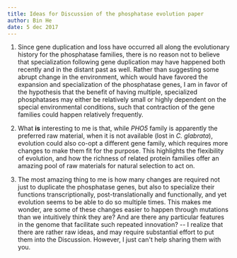 ```yaml
---
title: Ideas for Discussion of the phosphatase evolution paper
author: Bin He
date: 5 dec 2017
---
```


1. Since gene duplication and loss have occurred all along the evolutionary history for the phosphatase families, there is no reason not to believe that specialization following gene duplication may have happened both recently and in the distant past as well. Rather than suggesting some abrupt change in the environment, which would have favored the expansion and specialization of the phosphatase genes, I am in favor of the hypothesis that the benefit of having multiple, specialized phosphatases may either be relatively small or highly dependent on the special environmental conditions, such that contraction of the gene families could happen relatively frequently.

2. What **is** interesting to me is that, while _PHO5_ family is apparently the preferred raw material, when it is not available (lost in _C. glabrata_), evolution could also co-opt a different gene family, which requires more changes to make them fit for the purpose. This highlights the flexibility of evolution, and how the richness of related protein families offer an amazing pool of raw materials for natural selection to act on.

3. The most amazing thing to me is how many changes are required not just to duplicate the phosphatase genes, but also to specialize their functions transcriptionally, post-translationally and functionally, and yet evolution seems to be able to do so multiple times. This makes me wonder, are some of these changes easier to happen through mutations than we intuitively think they are? And are there any particular features in the genome that facilitate such repeated innovation? -- I realize that there are rather raw ideas, and may require substantial effort to put them into the Discussion. However, I just can't help sharing them with you.

